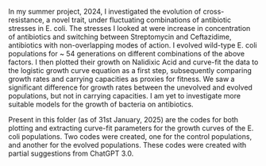 In my summer project, 2024, I investigated the evolution of cross-resistance, a novel trait, under fluctuating combinations of antibiotic stresses in E. coli. 
The stresses I looked at were increase in concentration of antibiotics and switching between Streptomycin and Ceftazidime, antibiotics with non-overlapping modes of action. 
I evolved wild-type E. coli populations for ~ 54 generations on different combinations of the above factors. I then plotted their growth on Nalidixic Acid and curve-fit the data to the logistic growth curve equation as a first step, subsequently comparing growth rates and carrying capacities as proxies for fitness. 
We saw a significant difference for growth rates between the unevolved and evolved populations, but not in carrying capacities. I am yet to investigate more suitable models for the growth of bacteria on antibiotics.


Present in this folder (as of 31st January, 2025) are the codes for both plotting and extracting curve-fit parameters for the growth curves of the E. coli populations.
Two codes were created, one for the control populations, and another for the evolved populations.
These codes were created with partial suggestions from ChatGPT 3.0.
